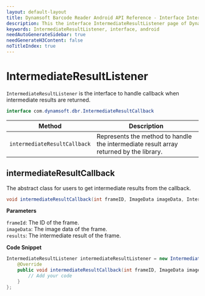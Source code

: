 ```yaml
---
layout: default-layout
title: Dynamsoft Barcode Reader Android API Reference - Interface IntermediateResultListener
description: This the interface IntermediateResultListener page of Dynamsoft Barcode Reader for Android SDK.
keywords: IntermediateResultListener, interface, android
needAutoGenerateSidebar: true
needGenerateH3Content: false
noTitleIndex: true
---
```


# IntermediateResultListener

`IntermediateResultListener` is the interface to handle callback when intermediate results are returned.

```java
interface com.dynamsoft.dbr.IntermediateResultCallback
```

| Method | Description |
| ------ | ----------- |
| `intermediateResultCallback` | Represents the method to handle the intermediate result array returned by the library. |

## intermediateResultCallback

The abstract class for users to get intermediate results from the callback.

```java
void intermediateResultCallback(int frameID, ImageData imageData, IntermediateResult[] intermediateResult;
```

**Parameters**

`frameId`: The ID of the frame.  
`imageData`: The image data of the frame.  
`results`: The intermediate result of the frame.

**Code Snippet**

```java
IntermediateResultListener intermediateResultListener = new IntermediateResultListener() {
    @Override
    public void intermediateResultCallback(int frameID, ImageData imageData, IntermediateResult[] intermediateResult) {
        // Add your code
    }
};
```
